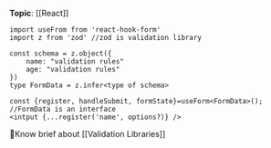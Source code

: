 **Topic**: [[React]]

```tsx
import useFrom from 'react-hook-form'
import z from 'zod' //zod is validation library

const schema = z.object({
	name: "validation rules"
	age: "validation rules"
})
type FormData = z.infer<type of schema>

const {register, handleSubmit, formState}=useForm<FormData>(); //FormData is an interface
<intput {...register('name', options?)} />
```

🤔Know brief about [[Validation Libraries]]
